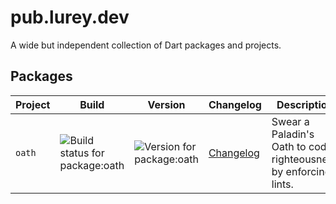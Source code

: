 # pub.lurey.dev

A wide but independent collection of Dart packages and projects.

## Packages

Project | Build | Version | Changelog | Description
------- | ----- | ------- | --------- | -----------
`oath`  | ![Build status for package:oath][badge-build-oath] | ![Version for package:oath][badge-pub-oath] | [Changelog](./packages/oath/CHANGELOG.md) | Swear a Paladin's Oath to code righteousness by enforcing lints.

[badge-build-oath]: https://github.com/matanlurey/oath.dart/actions/workflows/check.yml/badge.svg
[badge-pub-oath]: https://img.shields.io/pub/v/oath
